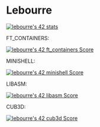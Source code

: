 # Lebourre

[![lebourre's 42 stats](https://badge42.vercel.app/api/v2/cl48c3v0l001609mqlbhfgaek/stats?cursusId=21&coalitionId=47)](https://github.com/JaeSeoKim/badge42)

FT_CONTAINERS:

[![lebourre's 42 ft_containers Score](https://badge42.vercel.app/api/v2/cl48c3v0l001609mqlbhfgaek/project/2582954)](https://github.com/JaeSeoKim/badge42)

MINISHELL:

[![lebourre's 42 minishell Score](https://badge42.vercel.app/api/v2/cl48c3v0l001609mqlbhfgaek/project/2125259)](https://github.com/JaeSeoKim/badge42)

LIBASM:

[![lebourre's 42 libasm Score](https://badge42.vercel.app/api/v2/cl48c3v0l001609mqlbhfgaek/project/2122527)](https://github.com/JaeSeoKim/badge42)

CUB3D:

[![lebourre's 42 cub3d Score](https://badge42.vercel.app/api/v2/cl48c3v0l001609mqlbhfgaek/project/2098534)](https://github.com/JaeSeoKim/badge42)
